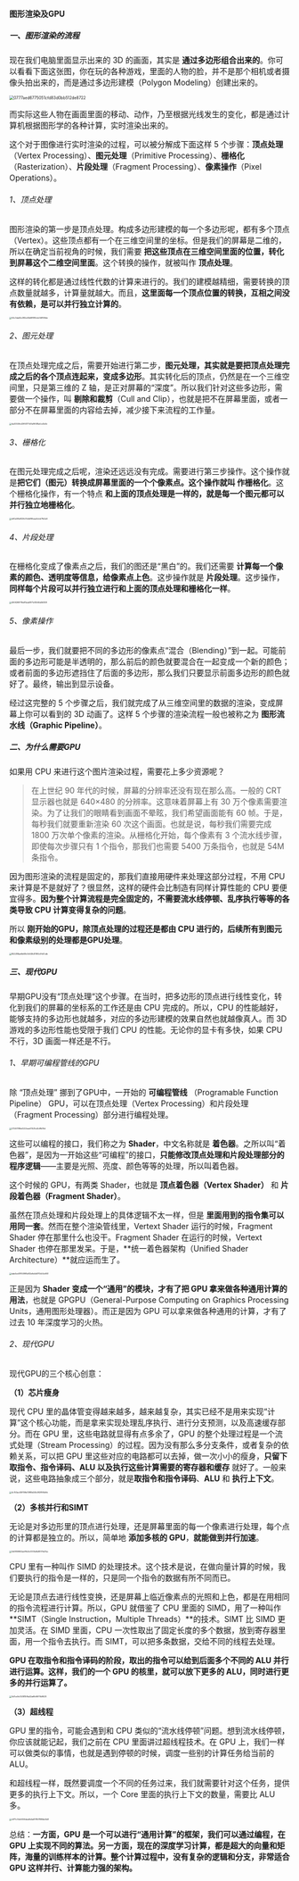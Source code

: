 #### 图形渲染及GPU

##### 一、图形渲染的流程

现在我们电脑里面显示出来的 3D 的画面，其实是 **通过多边形组合出来的**。你可以看看下面这张图，你在玩的各种游戏，里面的人物的脸，并不是那个相机或者摄像头拍出来的，而是通过多边形建模（Polygon Modeling）创建出来的。

<img src="https://liuyang-picbed.oss-cn-shanghai.aliyuncs.com/img/0777aed6775051cfd83d0bb512de8722.png" alt="0777aed6775051cfd83d0bb512de8722" style="zoom: 50%;" />

而实际这些人物在画面里面的移动、动作，乃至根据光线发生的变化，都是通过计算机根据图形学的各种计算，实时渲染出来的。

这个对于图像进行实时渲染的过程，可以被分解成下面这样 5 个步骤：**顶点处理**（Vertex Processing）、**图元处理**（Primitive Processing）、**栅格化**（Rasterization）、**片段处理**（Fragment Processing）、**像素操作**（Pixel Operations）。

###### 1、顶点处理

图形渲染的第一步是顶点处理。构成多边形建模的每一个多边形呢，都有多个顶点（Vertex）。这些顶点都有一个在三维空间里的坐标。但是我们的屏幕是二维的，所以在确定当前视角的时候，我们需要 **把这些顶点在三维空间里面的位置，转化到屏幕这个二维空间里面**。这个转换的操作，就被叫作 **顶点处理**。

这样的转化都是通过线性代数的计算来进行的。我们的建模越精细，需要转换的顶点数量就越多，计算量就越大。而且，**这里面每一个顶点位置的转换，互相之间没有依赖，是可以并行独立计算的**。

<img src="https://liuyang-picbed.oss-cn-shanghai.aliyuncs.com/img/04c3da62c382e45b8f891cfa046169de.jpeg" alt="04c3da62c382e45b8f891cfa046169de" style="zoom:25%;" />

###### 2、图元处理

在顶点处理完成之后，需要开始进行第二步，**图元处理，其实就是要把顶点处理完成之后的各个顶点连起来，变成多边形**。其实转化后的顶点，仍然是在一个三维空间里，只是第三维的 Z 轴，是正对屏幕的“深度”。所以我们针对这些多边形，需要做一个操作，叫 **剔除和裁剪**（Cull and Clip），也就是把不在屏幕里面，或者一部分不在屏幕里面的内容给去掉，减少接下来流程的工作量。

<img src="https://liuyang-picbed.oss-cn-shanghai.aliyuncs.com/img/4a20559c43f93177d7a99081a0cd0e1d.jpeg" alt="4a20559c43f93177d7a99081a0cd0e1d" style="zoom:25%;" />

###### 3、栅格化

在图元处理完成之后呢，渲染还远远没有完成。需要进行第三步操作。这个操作就是**把它们（图元）转换成屏幕里面的一个个像素点。这个操作就叫 作栅格化**。这个栅格化操作，有一个特点 **和上面的顶点处理是一样的，就是每一个图元都可以并行独立地栅格化**。

<img src="https://liuyang-picbed.oss-cn-shanghai.aliyuncs.com/img/e60a58e632fc05dbf96eaa5cbb7fb2a6.jpeg" alt="e60a58e632fc05dbf96eaa5cbb7fb2a6" style="zoom:25%;" />

###### 4、片段处理

在栅格化变成了像素点之后，我们的图还是“黑白”的。我们还需要 **计算每一个像素的颜色、透明度等信息，给像素点上色**。这步操作就是 **片段处理**。这步操作，**同样每个片段可以并行独立进行和上面的顶点处理和栅格化一样**。

<img src="https://liuyang-picbed.oss-cn-shanghai.aliyuncs.com/img/490f298719e81beb1871c10566d56308.jpeg" alt="490f298719e81beb1871c10566d56308" style="zoom:25%;" />

###### 5、像素操作

最后一步，我们就要把不同的多边形的像素点“混合（Blending）”到一起。可能前面的多边形可能是半透明的，那么前后的颜色就要混合在一起变成一个新的颜色；或者前面的多边形遮挡住了后面的多边形，那么我们只要显示前面多边形的颜色就好了。最终，输出到显示设备。



经过这完整的 5 个步骤之后，我们就完成了从三维空间里的数据的渲染，变成屏幕上你可以看到的 3D 动画了。这样 5 个步骤的渲染流程一般也被称之为 **图形流水线（Graphic Pipeline）**。

##### 二、为什么需要GPU

如果用 CPU 来进行这个图片渲染过程，需要花上多少资源呢？

>在上世纪 90 年代的时候，屏幕的分辨率还没有现在那么高。一般的 CRT 显示器也就是 640×480 的分辨率。这意味着屏幕上有 30 万个像素需要渲染。为了让我们的眼睛看到画面不晕眩，我们希望画面能有 60 帧。于是，每秒我们就要重新渲染 60 次这个画面。也就是说，每秒我们需要完成 1800 万次单个像素的渲染。从栅格化开始，每个像素有 3 个流水线步骤，即使每次步骤只有 1 个指令，那我们也需要 5400 万条指令，也就是 54M 条指令。

因为图形渲染的流程是固定的，那我们直接用硬件来处理这部分过程，不用 CPU 来计算是不是就好了？很显然，这样的硬件会比制造有同样计算性能的 CPU 要便宜得多。**因为整个计算流程是完全固定的，不需要流水线停顿、乱序执行等等的各类导致 CPU 计算变得复杂的问题**。

所以 **刚开始的GPU，除顶点处理的过程还是都由 CPU 进行的，后续所有到图元和像素级别的处理都是GPU处理**。

<img src="https://liuyang-picbed.oss-cn-shanghai.aliyuncs.com/img/852288ae6b69b7e649c81f90c9fd7cdb.jpeg" alt="852288ae6b69b7e649c81f90c9fd7cdb" style="zoom:25%;" />

##### 三、现代GPU

早期GPU没有“顶点处理“这个步骤。在当时，把多边形的顶点进行线性变化，转化到我们的屏幕的坐标系的工作还是由 CPU 完成的。所以，CPU 的性能越好，能够支持的多边形也就越多，对应的多边形建模的效果自然也就越像真人。而 3D 游戏的多边形性能也受限于我们 CPU 的性能。无论你的显卡有多快，如果 CPU 不行，3D 画面一样还是不行。

###### 1、早期可编程管线的GPU

除 “顶点处理” 挪到了GPU中，一开始的 **可编程管线** （Programable Function Pipeline） GPU，可以在顶点处理（Vertex Processing）和片段处理（Fragment Processing）部分进行编程处理。

<img src="https://liuyang-picbed.oss-cn-shanghai.aliyuncs.com/img/2724f76ffa4222eae01521cd2dffd16d.jpeg" alt="2724f76ffa4222eae01521cd2dffd16d" style="zoom:25%;" />

这些可以编程的接口，我们称之为 **Shader**，中文名称就是 **着色器**。之所以叫“着色器”，是因为一开始这些“可编程”的接口，**只能修改顶点处理和片段处理部分的程序逻辑**——主要是光照、亮度、颜色等等的处理，所以叫着色器。 

这个时候的 GPU，有两类 Shader，也就是 **顶点着色器（Vertex Shader）** 和 **片段着色器（Fragment Shader）**。



虽然在顶点处理和片段处理上的具体逻辑不太一样，但是 **里面用到的指令集可以用同一套**。然而在整个渲染管线里，Vertext Shader 运行的时候，Fragment Shader 停在那里什么也没干。Fragment Shader 在运行的时候，Vertext Shader 也停在那里发呆。于是，**统一着色器架构（Unified Shader Architecture）**就应运而生了。

<img src="https://liuyang-picbed.oss-cn-shanghai.aliyuncs.com/img/dab4ed01f50995d82e6e5d970b54c693.jpeg" alt="dab4ed01f50995d82e6e5d970b54c693" style="zoom:25%;" />

正是因为 **Shader 变成一个“通用”的模块，才有了把 GPU 拿来做各种通用计算的用法**，也就是 GPGPU（General-Purpose Computing on Graphics Processing Units，通用图形处理器）。而正是因为 GPU 可以拿来做各种通用的计算，才有了过去 10 年深度学习的火热。

###### 2、现代GPU

现代GPU的三个核心创意：

**（1）芯片瘦身**

现代 CPU 里的晶体管变得越来越多，越来越复杂，其实已经不是用来实现“计算”这个核心功能，而是拿来实现处理乱序执行、进行分支预测，以及高速缓存部分。而在 GPU 里，这些电路就显得有点多余了，GPU 的整个处理过程是一个流式处理（Stream Processing）的过程。因为没有那么多分支条件，或者复杂的依赖关系，可以把 GPU 里这些对应的电路都可以去掉，做一次小小的瘦身，**只留下取指令、指令译码、ALU 以及执行这些计算需要的寄存器和缓存** 就好了。一般来说，这些电路抽象成三个部分，就是**取指令和指令译码**、**ALU** 和 **执行上下文**。

<img src="https://liuyang-picbed.oss-cn-shanghai.aliyuncs.com/img/4c153ac45915fbf3985d24b092894b9d.jpeg" alt="4c153ac45915fbf3985d24b092894b9d" style="zoom:25%;" />

**（2）多核并行和SIMT**

无论是对多边形里的顶点进行处理，还是屏幕里面的每一个像素进行处理，每个点的计算都是独立的。所以，简单地 **添加多核的 GPU**，**就能做到并行加速**。

<img src="https://liuyang-picbed.oss-cn-shanghai.aliyuncs.com/img/3d0859652adf9e3c0305e8e8517b47ac.jpeg" alt="3d0859652adf9e3c0305e8e8517b47ac" style="zoom:25%;" />

CPU 里有一种叫作 SIMD 的处理技术。这个技术是说，在做向量计算的时候，我们要执行的指令是一样的，只是同一个指令的数据有所不同而已。

无论是顶点去进行线性变换，还是屏幕上临近像素点的光照和上色，都是在用相同的指令流程进行计算。所以，GPU 就借鉴了 CPU 里面的 SIMD，用了一种叫作 **SIMT（Single Instruction，Multiple Threads）**的技术。SIMT 比 SIMD 更加灵活。在 SIMD 里面，CPU 一次性取出了固定长度的多个数据，放到寄存器里面，用一个指令去执行。而 SIMT，可以把多条数据，交给不同的线程去处理。

**GPU 在取指令和指令译码的阶段，取出的指令可以给到后面多个不同的 ALU 并行进行运算。这样，我们的一个 GPU 的核里，就可以放下更多的 ALU，同时进行更多的并行运算了。**

<img src="https://liuyang-picbed.oss-cn-shanghai.aliyuncs.com/img/3d7ce9c053815f6a32a6fbf6f7fb9628.jpeg" alt="3d7ce9c053815f6a32a6fbf6f7fb9628" style="zoom:25%;" />

**（3）超线程**

GPU 里的指令，可能会遇到和 CPU 类似的“流水线停顿”问题。想到流水线停顿，你应该就能记起，我们之前在 CPU 里面讲过超线程技术。在 GPU 上，我们一样可以做类似的事情，也就是遇到停顿的时候，调度一些别的计算任务给当前的 ALU。

和超线程一样，既然要调度一个不同的任务过来，我们就需要针对这个任务，提供更多的执行上下文。所以，一个 Core 里面的执行上下文的数量，需要比 ALU 多。

<img src="https://liuyang-picbed.oss-cn-shanghai.aliyuncs.com/img/c971c34e0456dea9e4a87857880bb5b8-20210107222806881.jpeg" alt="c971c34e0456dea9e4a87857880bb5b8" style="zoom:25%;" />



总结：**一方面，GPU 是一个可以进行“通用计算”的框架，我们可以通过编程，在 GPU 上实现不同的算法。另一方面，现在的深度学习计算，都是超大的向量和矩阵，海量的训练样本的计算。整个计算过程中，没有复杂的逻辑和分支，非常适合 GPU 这样并行、计算能力强的架构。**


